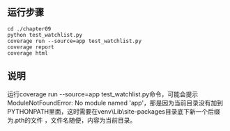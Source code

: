 ## 运行步骤
```
cd ./chapter09
python test_watchlist.py
coverage run --source=app test_watchlist.py
coverage report
coverage html
```
## 说明
运行coverage run --source=app test_watchlist.py命令，可能会提示ModuleNotFoundError: No module named 'app'，那是因为当前目录没有加到PYTHONPATH里面，这时需要在venv\Lib\site-packages目录底下新一个后缀为.pth的文件 ，文件名随便，内容为当前目录。
